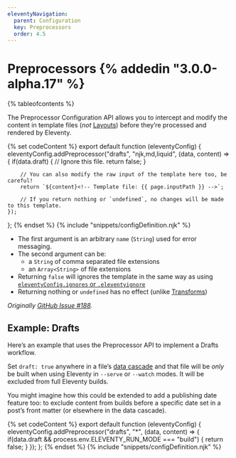 ```yaml
---
eleventyNavigation:
  parent: Configuration
  key: Preprocessors
  order: 4.5
---
```


# Preprocessors {% addedin "3.0.0-alpha.17" %}

{% tableofcontents %}

The Preprocessor Configuration API allows you to intercept and modify the content in template files (_not_ [Layouts](/docs/layouts.md)) before they’re processed and rendered by Eleventy.

{% set codeContent %}
export default function (eleventyConfig) {
  eleventyConfig.addPreprocessor("drafts", "njk,md,liquid", (data, content) => {
		if(data.draft) {
			// Ignore this file.
			return false;
		}

		// You can also modify the raw input of the template here too, be careful!
		return `${content}<!-- Template file: {{ page.inputPath }} -->`;

		// If you return nothing or `undefined`, no changes will be made to this template.
	});
};
{% endset %}
{% include "snippets/configDefinition.njk" %}

* The first argument is an arbitrary `name` (`String`) used for error messaging.
* The second argument can be:
	* a `String` of comma separated file extensions
	* an `Array<String>` of file extensions
* Returning `false` will ignores the template in the same way as using [`eleventyConfig.ignores` or `.eleventyignore`](/docs/ignores.md)
* Returning nothing or `undefined` has no effect (unlike [Transforms](/docs/transforms.md))

_Originally [GitHub Issue #188](https://github.com/11ty/eleventy/issues/188#issuecomment-2224060755)._

## Example: Drafts

Here’s an example that uses the Preprocessor API to implement a Drafts workflow.

Set `draft: true` anywhere in a file’s [data cascade](/docs/data-cascade/) and that file will be _only_ be built when using Eleventy in `--serve` or `--watch` modes. It will be excluded from full Eleventy builds.

You might imagine how this could be extended to add a publishing date feature too: to exclude content from builds before a specific date set in a post’s front matter (or elsewhere in the data cascade).

{% set codeContent %}
export default function (eleventyConfig) {
  eleventyConfig.addPreprocessor("drafts", "*", (data, content) => {
		if(data.draft && process.env.ELEVENTY_RUN_MODE === "build") {
			return false;
		}
	});
};
{% endset %}
{% include "snippets/configDefinition.njk" %}